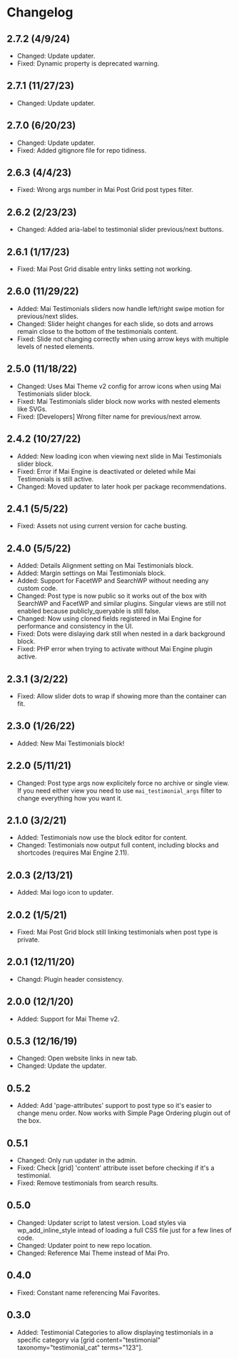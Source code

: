 # Changelog

## 2.7.2 (4/9/24)
* Changed: Update updater.
* Fixed: Dynamic property is deprecated warning.

## 2.7.1 (11/27/23)
* Changed: Update updater.

## 2.7.0 (6/20/23)
* Changed: Update updater.
* Fixed: Added gitignore file for repo tidiness.

## 2.6.3 (4/4/23)
* Fixed: Wrong args number in Mai Post Grid post types filter.

## 2.6.2 (2/23/23)
* Changed: Added aria-label to testimonial slider previous/next buttons.

## 2.6.1 (1/17/23)
* Fixed: Mai Post Grid disable entry links setting not working.

## 2.6.0 (11/29/22)
* Added: Mai Testimonials sliders now handle left/right swipe motion for previous/next slides.
* Changed: Slider height changes for each slide, so dots and arrows remain close to the bottom of the testimonials content.
* Fixed: Slide not changing correctly when using arrow keys with multiple levels of nested elements.

## 2.5.0 (11/18/22)
* Changed: Uses Mai Theme v2 config for arrow icons when using Mai Testimonials slider block.
* Fixed: Mai Testimonials slider block now works with nested elements like SVGs.
* Fixed: [Developers] Wrong filter name for previous/next arrow.

## 2.4.2 (10/27/22)
* Added: New loading icon when viewing next slide in Mai Testimonials slider block.
* Fixed: Error if Mai Engine is deactivated or deleted while Mai Testimonials is still active.
* Changed: Moved updater to later hook per package recommendations.

## 2.4.1 (5/5/22)
* Fixed: Assets not using current version for cache busting.

## 2.4.0 (5/5/22)
* Added: Details Alignment setting on Mai Testimonials block.
* Added: Margin settings on Mai Testimonials block.
* Added: Support for FacetWP and SearchWP without needing any custom code.
* Changed: Post type is now public so it works out of the box with SearchWP and FacetWP and similar plugins. Singular views are still not enabled because publicly_queryable is still false.
* Changed: Now using cloned fields registered in Mai Engine for performance and consistency in the UI.
* Fixed: Dots were dislaying dark still when nested in a dark background block.
* Fixed: PHP error when trying to activate without Mai Engine plugin active.

## 2.3.1 (3/2/22)
* Fixed: Allow slider dots to wrap if showing more than the container can fit.

## 2.3.0 (1/26/22)
* Added: New Mai Testimonials block!

## 2.2.0 (5/11/21)
* Changed: Post type args now explicitely force no archive or single view. If you need either view you need to use `mai_testimonial_args` filter to change everything how you want it.

## 2.1.0 (3/2/21)
* Added: Testimonials now use the block editor for content.
* Changed: Testimonials now output full content, including blocks and shortcodes (requires Mai Engine 2.11).

## 2.0.3 (2/13/21)
* Added: Mai logo icon to updater.

## 2.0.2 (1/5/21)
* Fixed: Mai Post Grid block still linking testimonials when post type is private.

## 2.0.1 (12/11/20)
* Changd: Plugin header consistency.

## 2.0.0 (12/1/20)
* Added: Support for Mai Theme v2.

## 0.5.3 (12/16/19)
* Changed: Open website links in new tab.
* Changed: Update the updater.

## 0.5.2
* Added: Add 'page-attributes' support to post type so it's easier to change menu order. Now works with Simple Page Ordering plugin out of the box.

## 0.5.1
* Changed: Only run updater in the admin.
* Fixed: Check [grid] 'content' attribute isset before checking if it's a testimonial.
* Fixed: Remove testimonials from search results.

## 0.5.0
* Changed: Updater script to latest version. Load styles via wp_add_inline_style intead of loading a full CSS file just for a few lines of code.
* Changed: Updater point to new repo location.
* Changed: Reference Mai Theme instead of Mai Pro.

## 0.4.0
* Fixed: Constant name referencing Mai Favorites.

## 0.3.0
* Added: Testimonial Categories to allow displaying testimonials in a specific category via [grid content="testimonial" taxonomy="testimonial_cat" terms="123"].
